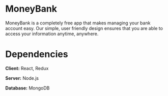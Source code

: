 # MoneyBank

MoneyBank is a completely free app that makes managing your bank account easy. Our simple, user friendly design ensures that you are able to access your information anytime, anywhere.

# Dependencies

**Client:** React, Redux

**Server:** Node.js

**Database:** MongoDB
